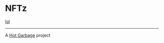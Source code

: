 # NFTz

[lol](https://nftz.hotgarba.ge)

---
A <a href="https://www.hotgarba.ge">Hot Garbage</a> project

